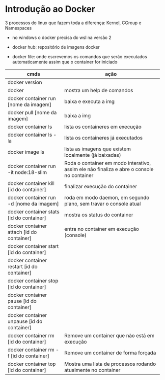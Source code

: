 # Introdução ao Docker

3 processos do linux que fazem toda a diferença:
Kernel, CGroup e Namespaces

- no windows o docker precisa do wsl na versão 2

- docker hub: repositório de imagens docker
- docker file: onde escrevemos os comandos que serão executados automaticamente assim que o container for iniciado

| cmds | ação |
|---|------|
| docker version | |
| docker | mostra um help de comandos |
| docker container run [nome da imagem] | baixa e executa a img |
| docker pull [nome da imagem] | baixa a img |
| docker container ls | lista os containeres em execução |
| docker container ls -la | lista os containeres já executados |
| docker image ls | lista as imagens que existem localmente (já baixadas) |
| docker container run -it node:18-slim | Roda o container em modo interativo, assim ele não finaliza e abre o console no container |
| docker container kill [id do container] | finalizar execução do container |
| docker container run -d [nome da imagem] | roda em modo daemon, em segundo plano, sem travar o console atual |
| docker container stats [id do container] | mostra os status do container |
| docker container attach [id do container] | entra no container em execução (console) |
| docker container start [id do container] | |
| docker container restart [id do container] | |
| docker container stop [id do container] | |
| docker container pause [id do container] | |
| docker container unpause [id do container] | |
| docker container rm [id do container] | Remove um container que não está em execução |
| docker container rm -f [id do container] | Remove um container de forma forçada |
| docker container top [id do container] | Mostra uma lista de processos rodando atualmente no container |

